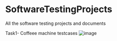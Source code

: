 # SoftwareTestingProjects
All the software testing projects and documents

Task1- Coffeee machine testcases
![image](https://github.com/pallavi-kambe/SoftwareTestingProjects/assets/174857366/e01ff95c-5c25-4839-8073-f39a090004d7)


